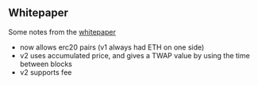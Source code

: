 ## Whitepaper

Some notes from the [whitepaper](https://uniswap.org/whitepaper.pdf)

- now allows erc20 pairs (v1 always had ETH on one side)
- v2 uses accumulated price, and gives a TWAP value by using the time between blocks
- v2 supports fee

